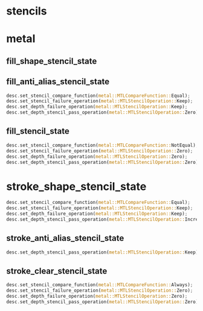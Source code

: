 # stencils


# metal
## fill_shape_stencil_state

## fill_anti_alias_stencil_state
```rust
desc.set_stencil_compare_function(metal::MTLCompareFunction::Equal);
desc.set_stencil_failure_operation(metal::MTLStencilOperation::Keep);
desc.set_depth_failure_operation(metal::MTLStencilOperation::Keep);
desc.set_depth_stencil_pass_operation(metal::MTLStencilOperation::Zero);
```

## fill_stencil_state
```rust
desc.set_stencil_compare_function(metal::MTLCompareFunction::NotEqual);
desc.set_stencil_failure_operation(metal::MTLStencilOperation::Zero);
desc.set_depth_failure_operation(metal::MTLStencilOperation::Zero);
desc.set_depth_stencil_pass_operation(metal::MTLStencilOperation::Zero);
```

# stroke_shape_stencil_state
```rust
desc.set_stencil_compare_function(metal::MTLCompareFunction::Equal);
desc.set_stencil_failure_operation(metal::MTLStencilOperation::Keep);
desc.set_depth_failure_operation(metal::MTLStencilOperation::Keep);
desc.set_depth_stencil_pass_operation(metal::MTLStencilOperation::IncrementClamp);
```

## stroke_anti_alias_stencil_state
```rust
desc.set_depth_stencil_pass_operation(metal::MTLStencilOperation::Keep);
```

## stroke_clear_stencil_state
```rust
desc.set_stencil_compare_function(metal::MTLCompareFunction::Always);
desc.set_stencil_failure_operation(metal::MTLStencilOperation::Zero);
desc.set_depth_failure_operation(metal::MTLStencilOperation::Zero);
desc.set_depth_stencil_pass_operation(metal::MTLStencilOperation::Zero);
```